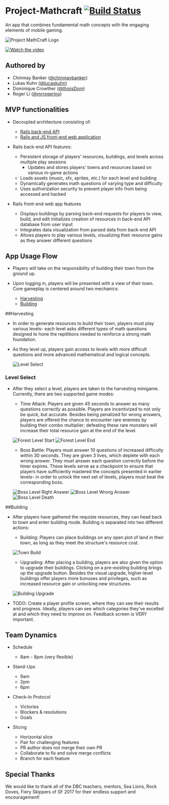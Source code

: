 # Project-Mathcraft [![Build Status](https://travis-ci.org/thisisDom/project-mathcraft.svg?branch=master)](https://travis-ci.org/thisisDom/project-mathcraft)

An app that combines fundamental math concepts with the engaging elements of mobile gaming.

![Project MathCraft Logo](/public/images/logo.png)

[![Watch the video](https://raw.github.com/GabLeRoux/WebMole/master/ressources/WebMole_Youtube_Video.png)](https://youtu.be/aAwIbdGh1go)

## Authored by

* Chinmay Banker ([@chinmaybanker](http://github.com/chinmaybanker))
* Lukas Kuhn ([@lucaskuhn](https://github.com/LucasKuhn))
* Dominique Crowther ([@thisisDom](https://github.com/thisisdom))
* Roger Li ([@mrrogerino](http://github.com/MrRogerino))

## MVP functionalities

* Decoupled architecture consisting of:
  * [Rails back-end API](http://github.com/thisisdom/project-mathcraft-api)
  * [Rails and JS front-end web application](http://github.com/thisisdom/project-mathcraft)

* Rails back-end API features:
  * Persistent storage of players' resources, buildings, and levels across multiple play sessions
    * Updates and stores players' towns and resources based on various in-game actions
  * Loads assets (music, sfx, sprites, etc.) for each level and building
  * Dynamically generates math questions of varying type and difficulty
  * Uses authorization security to prevent player info from being accessed and hacked

* Rails front-end web app features
  * Displays buildings by parsing back-end requests for players to view, build, and edit
  initializes creation of resources in back-end API database from user input
  * Integrates data visualization from parsed data from back-end API
  * Allows players to play various levels, visualizing their resource gains as they answer different questions

## App Usage Flow

* Players will take on the responsibility of building their town from the ground up.

* Upon logging in, players will be presented with a view of their town. Core gameplay is centered around two mechanics:
  * [Harvesting](#harvesting)
  * [Building](#building)

##Harvesting
  * In order to generate resources to build their town, players must play various levels- each level asks different types of math questions designed to hone the repititions needed to reinforce a strong math foundation.
  * As they level up, players gain access to levels with more difficult questions and more advanced mathematical and logical concepts.

    ![Level Select](/public/readme_images/level_select.png)  

### Level Select
  * After they select a level, players are taken to the harvesting minigame. Currently, there are two supported game modes:
    * Time Attack: Players are given 45 seconds to answer as many questions correctly as possible. Players are incentivized to not only be quick, but accurate. Besides being penalized for wrong answers, players are offered the chance to encounter rare enemies by building their combo multiplier; defeating these rare monsters will increase their total resource gain at the end of the level.
    
     ![Forest Level Start](/public/readme_images/forest_start.gif)
     ![Forest Level End](/public/readme_images/forest_end.gif)

    * Boss Battle: Players must answer 10 questions of increased difficulty within 30 seconds. They are given 3 lives, which deplete with each wrong answer. They must answer each question correctly before the timer expires. These levels serve as a checkpoint to ensure that players have sufficiently mastered the concepts presented in earlier levels- in order to unlock the next set of levels, players must beat the corresponding boss.
    
     ![Boss Level Right Answer](/public/readme_images/boss_right_answer.gif)
     ![Boss Level Wrong Answer](/public/readme_images/boss_wrong_answer.gif)
     ![Boss Level Death](/public/readme_images/boss_death.gif)

    
##Building
  * After players have gathered the requiste resources, they can head back to town and enter building mode. Building is separated into two different actions:
    * Building: Players can place buildings on any open plot of land in their town, as long as they meet the structure's resource cost.
    
    ![Town Build](/public/readme_images/build_house.gif)

    * Upgrading: After placing a building, players are also given the option to upgrade their buildings. Clicking on a pre-existing building brings up the upgrade button. Besides the visual upgrade, higher-level buildings offer players more bonuses and privileges, such as increased resource gain or unlocking new structures.

    ![Building Upgrade](/public/readme_images/upgrade_building.gif)

  * TODO: Create a player profile screen, where they can see their results and progress. Ideally, players can see which categories they've excelled at and which they need to improve on. Feedback screen is VERY important.

## Team Dynamics

* Schedule
  * 8am - 8pm (very flexible)

* Stand-Ups
  * 9am
  * 2pm
  * 6pm

* Check-In Protocol
  * Victories
  * Blockers & resolutions
  * Goals

* Slicing
  * Horizontal slice
  * Pair for challenging features
  * PR author does not merge their own PR
  * Collaborate to fix and solve merge conflicts
  * Branch for each feature

## Special Thanks

We would like to thank all of the DBC teachers, mentors, Sea Lions, Rock Doves, Fiery Skippers of SF 2017 for their endless support and encouragement!

